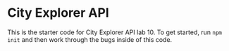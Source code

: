 # City Explorer API

This is the starter code for City Explorer API lab 10. To get started, run `npm init` and then work through the bugs inside of this code.
